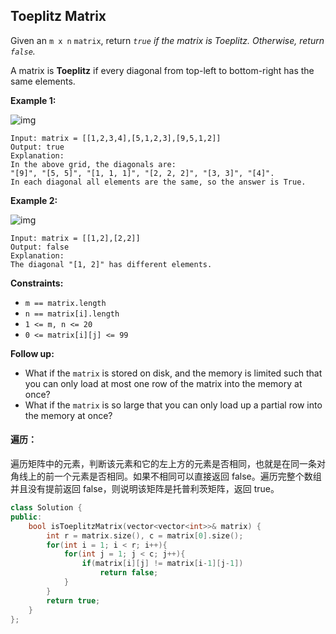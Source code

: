## Toeplitz Matrix

Given an `m x n` `matrix`, return *`true` if the matrix is Toeplitz. Otherwise, return `false`.*

A matrix is **Toeplitz** if every diagonal from top-left to bottom-right has the same elements.

**Example 1:**

![img](https://assets.leetcode.com/uploads/2020/11/04/ex1.jpg)

```
Input: matrix = [[1,2,3,4],[5,1,2,3],[9,5,1,2]]
Output: true
Explanation:
In the above grid, the diagonals are:
"[9]", "[5, 5]", "[1, 1, 1]", "[2, 2, 2]", "[3, 3]", "[4]".
In each diagonal all elements are the same, so the answer is True.
```

**Example 2:**

![img](https://assets.leetcode.com/uploads/2020/11/04/ex2.jpg)

```
Input: matrix = [[1,2],[2,2]]
Output: false
Explanation:
The diagonal "[1, 2]" has different elements.
```

**Constraints:**

- `m == matrix.length`
- `n == matrix[i].length`
- `1 <= m, n <= 20`
- `0 <= matrix[i][j] <= 99`

**Follow up:**

- What if the `matrix` is stored on disk, and the memory is limited such that you can only load at most one row of the matrix into the memory at once?
- What if the `matrix` is so large that you can only load up a partial row into the memory at once?

#### 遍历：

​		遍历矩阵中的元素，判断该元素和它的左上方的元素是否相同，也就是在同一条对角线上的前一个元素是否相同。如果不相同可以直接返回 false。遍历完整个数组并且没有提前返回 false，则说明该矩阵是托普利茨矩阵，返回 true。

```c++
class Solution {
public:
    bool isToeplitzMatrix(vector<vector<int>>& matrix) {
        int r = matrix.size(), c = matrix[0].size();
        for(int i = 1; i < r; i++){
            for(int j = 1; j < c; j++){
                if(matrix[i][j] != matrix[i-1][j-1])
                    return false;
            }
        }
        return true;
    }
};
```

